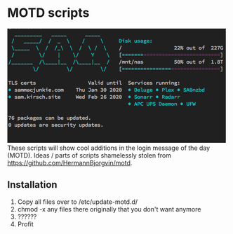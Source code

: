 
# MOTD scripts
![image of motd](https://raw.githubusercontent.com/SamKirsch10/motd/master/pic.png)
These scripts will show cool additions in the login message of the day (MOTD). Ideas / parts of scripts shamelessly stolen from https://github.com/HermannBjorgvin/motd.


## Installation
1) Copy all files over to /etc/update-motd.d/
2) chmod -x any files there originally that you don't want anymore
3) ??????
4) Profit
